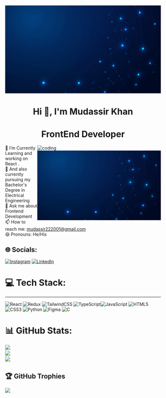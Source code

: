 
![logo](https://github.com/Mudassirkhan2/Mudassirkhan2/blob/main/github.gif)
<h1 align="center" >Hi 👋, I'm  Mudassir Khan</h1>
<h1 align="center"> FrontEnd Developer</h1>
<img align="right" alt="coding" width="400" src="https://globaleducation.s3.ap-south-1.amazonaws.com/globaledu/gif/front-end-development.gif">
<img align="right" alt="coding" width="400" src="https://github.com/Mudassirkhan2/Mudassirkhan2/blob/main/github.gif">

🔭 I’m Currently Learning and working on React .<br>🌱 And also currently pursuing my Bachelor's Degree in Electrical Engineering <br>💬 Ask me about Frontend Development <br>📫 How to reach me: mudassir222001@gmail.com<br>😄 Pronouns: He/His


## 🌐 Socials:
 [![Instagram](https://img.shields.io/badge/Instagram-%23E4405F.svg?logo=Instagram&logoColor=white)](https://instagram.com/mr_phenomenal_222001) 
 [![LinkedIn](https://img.shields.io/badge/LinkedIn-%230077B5.svg?logo=linkedin&logoColor=white)](https://www.linkedin.com/in/mudassir-khan-522303233) 

# 💻 Tech Stack:
 ---
![React](https://img.shields.io/badge/react-%2320232a.svg?style=plastic&logo=react&logoColor=%2361DAFB) ![Redux](https://img.shields.io/badge/redux-%23593d88.svg?style=plastic&logo=redux&logoColor=white) ![TailwindCSS](https://img.shields.io/badge/tailwindcss-%2338B2AC.svg?style=plastic&logo=tailwind-css&logoColor=white) ![TypeScript](https://img.shields.io/badge/typescript-%23007ACC.svg?style=plastic&logo=typescript&logoColor=white)![JavaScript](https://img.shields.io/badge/javascript-%23323330.svg?style=plastic&logo=javascript&logoColor=%23F7DF1E) ![HTML5](https://img.shields.io/badge/html5-%23E34F26.svg?style=plastic&logo=html5&logoColor=white) ![CSS3](https://img.shields.io/badge/css3-%231572B6.svg?style=plastic&logo=css3&logoColor=white) ![Python](https://img.shields.io/badge/python-3670A0?style=plastic&logo=python&logoColor=ffdd54) 	![Figma](https://img.shields.io/badge/figma-%23F24E1E.svg?style=plastic&logo=figma&logoColor=white) ![C](https://img.shields.io/badge/c-%2300599C.svg?style=plastic&logo=c&logoColor=white)
# 📊 GitHub Stats:
![](https://github-readme-stats.vercel.app/api?username=Mudassirkhan2&theme=tokyonight&hide_border=false&include_all_commits=true&count_private=false)<br/>
![](https://github-readme-streak-stats.herokuapp.com/?user=Mudassirkhan2&theme=tokyonight&hide_border=false )<br/>
![](https://github-readme-stats.vercel.app/api/top-langs/?username=Mudassirkhan2&theme=tokyonight&hide_border=false&include_all_commits=true&count_private=false&layout=compact)

## 🏆 GitHub Trophies
![](https://github-profile-trophy.vercel.app/?username=Mudassirkhan2&theme=radical&no-frame=false&no-bg=false&margin-w=4)






